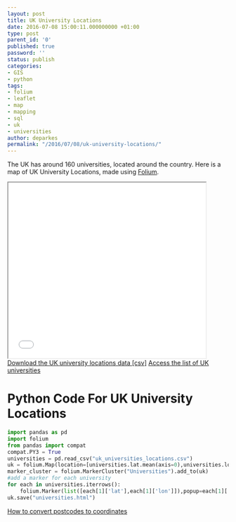 ```yaml
---
layout: post
title: UK University Locations
date: 2016-07-08 15:00:11.000000000 +01:00
type: post
parent_id: '0'
published: true
password: ''
status: publish
categories:
- GIS
- python
tags:
- folium
- leaflet
- map
- mapping
- sql
- uk
- universities
author: deparkes
permalink: "/2016/07/08/uk-university-locations/"
---
```

The UK has around 160 universities, located around the country. Here is a map of UK University Locations, made using <a href="{{site.baseurl}}/2016/05/13/python-leaflet-map-folium/">Folium</a>.

<iframe src="{{site.baseurl}}/assets/maps/universities.html" name="FRAME2" width="450" height="400" frameborder="1"></iframe>
<a href="https://gist.github.com/deparkes/3b100ddb7068f82c1262b2236a153e01">Download the UK university locations data [csv]</a>
<a href="https://www.hesa.ac.uk/component/heicontacts/">Access the list of UK universities</a>
<h1>Python Code For UK University Locations</h1>

```python
import pandas as pd
import folium
from pandas import compat
compat.PY3 = True
universities = pd.read_csv("uk_universities_locations.csv")
uk = folium.Map(location=[universities.lat.mean(axis=0),universities.lon.mean(axis=0)], zoom_start=5)
marker_cluster = folium.MarkerCluster("Universities").add_to(uk)
#add a marker for each university
for each in universities.iterrows():
    folium.Marker(list([each[1]['lat'],each[1]['lon']]),popup=each[1]['Name']).add_to(marker_cluster)
uk.save("universities.html")
```

<a href="https://wp.me/p4DE9r-HX">How to convert postcodes to coordinates</a>
